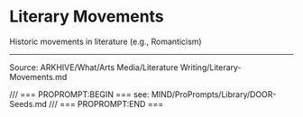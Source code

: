 # Literary Movements

Historic movements in literature (e.g., Romanticism)

---
Source: ARKHIVE/What/Arts Media/Literature Writing/Literary-Movements.md

/// === PROPROMPT:BEGIN ===
see: MIND/ProPrompts/Library/DOOR-Seeds.md
/// === PROPROMPT:END ===
